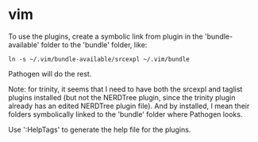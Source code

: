 vim
===

To use the plugins, create a symbolic link from plugin in the
'bundle-available' folder to the 'bundle' folder, like:

    ln -s ~/.vim/bundle-available/srcexpl ~/.vim/bundle

Pathogen will do the rest.

Note: for trinity, it seems that I need to have both the srcexpl
and taglist plugins installed (but not the NERDTree plugin, since the
trinity plugin already has an edited NERDTree plugin file). And
by installed, I mean their folders symbolically linked to the
'bundle' folder where Pathogen looks.

Use ':HelpTags' to generate the help file for the plugins.
